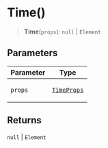 # Time()

> **Time**(`props`): `null` \| `Element`

## Parameters

<table>
<thead>
<tr>
<th>Parameter</th>
<th>Type</th>
</tr>
</thead>
<tbody>
<tr>
<td>

`props`

</td>
<td>

[`TimeProps`](../interfaces/TimeProps.md)

</td>
</tr>
</tbody>
</table>

## Returns

`null` \| `Element`
